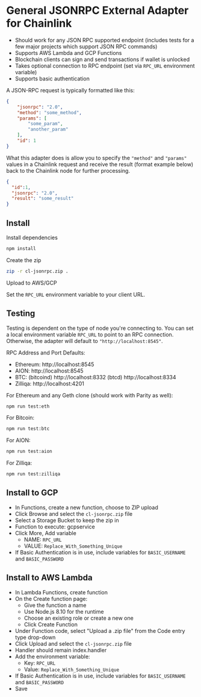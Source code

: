 # General JSONRPC External Adapter for Chainlink

- Should work for any JSON RPC supported endpoint (includes tests for a few major projects which support JSON RPC commands)
- Supports AWS Lambda and GCP Functions
- Blockchain clients can sign and send transactions if wallet is unlocked
- Takes optional connection to RPC endpoint (set via `RPC_URL` environment variable)
- Supports basic authentication

A JSON-RPC request is typically formatted like this:

```JSON
{
	"jsonrpc": "2.0",
	"method": "some_method",
	"params": [
		"some_param",
		"another_param"
	],
	"id": 1
}
```

What this adapter does is allow you to specify the `"method"` and `"params"` values in a Chainlink request and receive the result (format example below) back to the Chainlink node for further processing.

```JSON
{
  "id":1,
  "jsonrpc": "2.0",
  "result": "some_result"
}
```

## Install

Install dependencies

```bash
npm install
```

Create the zip

```bash
zip -r cl-jsonrpc.zip .
```

Upload to AWS/GCP

Set the `RPC_URL` environment variable to your client URL.

## Testing

Testing is dependent on the type of node you're connecting to. You can set a local environment variable `RPC_URL` to point to an RPC connection. Otherwise, the adapter will default to `"http://localhost:8545"`.

RPC Address and Port Defaults:
- Ethereum: http://localhost:8545
- AION: http://localhost:8545
- BTC: (bitcoind) http://localhost:8332 (btcd) http://localhost:8334
- Zilliqa: http://localhost:4201

For Ethereum and any Geth clone (should work with Parity as well):

```bash
npm run test:eth
```

For Bitcoin:

```bash
npm run test:btc
```

For AION:

```bash
npm run test:aion
```

For Zilliqa:

```bash
npm run test:zilliqa
```

## Install to GCP

- In Functions, create a new function, choose to ZIP upload
- Click Browse and select the `cl-jsonrpc.zip` file
- Select a Storage Bucket to keep the zip in
- Function to execute: gcpservice
- Click More, Add variable
  - NAME: `RPC_URL`
  - VALUE: `Replace_With_Something_Unique`
- If Basic Authentication is in use, include variables for `BASIC_USERNAME` and `BASIC_PASSWORD`

## Install to AWS Lambda

- In Lambda Functions, create function
- On the Create function page:
  - Give the function a name
  - Use Node.js 8.10 for the runtime
  - Choose an existing role or create a new one
  - Click Create Function
- Under Function code, select "Upload a .zip file" from the Code entry type drop-down
- Click Upload and select the `cl-jsonrpc.zip` file
- Handler should remain index.handler
- Add the environment variable:
  - Key: `RPC_URL`
  - Value: `Replace_With_Something_Unique`
- If Basic Authentication is in use, include variables for `BASIC_USERNAME` and `BASIC_PASSWORD`
- Save

